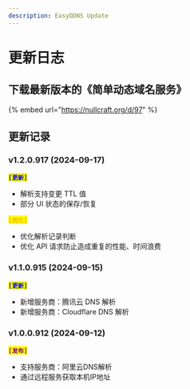 ```yaml
---
description: EasyDDNS Update
---
```


# 更新日志

## 下载最新版本的《简单动态域名服务》

{% embed url="https://nullcraft.org/d/97" %}

## 更新记录

### v1.2.0.917 (2024-09-17)

<mark style="color:blue;">**`[更新]`**</mark>

* 解析支持变更 TTL 值
* 部分 UI 状态的保存/恢复

<mark style="color:orange;">**`[优化]`**</mark>

* 优化解析记录判断
* 优化 API 请求防止造成重复的性能、时间浪费

### v1.1.0.915 (2024-09-15)

<mark style="color:blue;">**`[更新]`**</mark>

* 新增服务商：腾讯云 DNS 解析
* 新增服务商：Cloudflare DNS 解析

### v1.0.0.912 (2024-09-12) <a href="#v0.0.1.1213-2023-12-13" id="v0.0.1.1213-2023-12-13"></a>

<mark style="color:purple;">**`[发布]`**</mark>

* 支持服务商：阿里云DNS解析
* 通过远程服务获取本机IP地址
